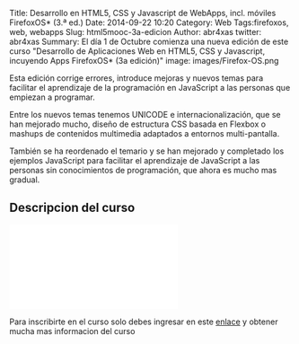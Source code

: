 Title: Desarrollo en HTML5, CSS y Javascript de WebApps, incl. móviles FirefoxOS* (3.ª ed.)
Date: 2014-09-22 10:20
Category: Web
Tags:firefoxos, web, webapps
Slug: html5mooc-3a-edicion
Author: abr4xas
twitter: abr4xas
Summary: El día 1 de Octubre comienza una nueva edición de este curso "Desarrollo de Aplicaciones Web en HTML5, CSS y Javascript, incuyendo Apps FirefoxOS* (3a edición)" 
image: images/Firefox-OS.png

Esta edición corrige errores, introduce mejoras y nuevos temas para facilitar el aprendizaje de la programación en JavaScript a las personas que empiezan a programar. 

Entre los nuevos temas tenemos UNICODE e internacionalización, que se han mejorado mucho, diseño de estructura CSS basada en Flexbox o mashups de contenidos multimedia adaptados a entornos multi-pantalla.

También se ha reordenado el temario y se han mejorado y completado los ejemplos JavaScript para facilitar el aprendizaje de JavaScript a las personas sin conocimientos de programación, que ahora es mucho mas gradual.

## Descripcion del curso

<div class="embed-responsive embed-responsive-4by3">
  <iframe class="embed-responsive-item" src="//www.youtube.com/embed/p1mNhmAPExQ" frameborder="0" allowfullscreen></iframe>
</div>


Para inscribirte en el curso solo debes ingresar en este [enlace](https://www.miriadax.net/web/html5mooc) y obtener mucha mas informacion del curso
